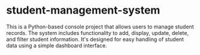 # student-management-system
This is a Python-based console project that allows users to manage student records. The system includes functionality to add, display, update, delete, and filter student information. It's designed for easy handling of student data using a simple dashboard interface.
